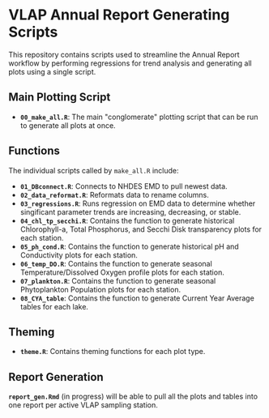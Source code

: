 # VLAP Annual Report Generating Scripts

This repository contains scripts used to streamline the Annual Report workflow by performing regressions for trend analysis and generating all plots using a single script.

## Main Plotting Script

-   **`00_make_all.R`**: The main "conglomerate" plotting script that can be run to generate all plots at once.


## Functions

The individual scripts called by `make_all.R` include:

-   **`01_DBconnect.R`**: Connects to NHDES EMD to pull newest data.
-   **`02_data_reformat.R`**: Reformats data to rename columns.
-   **`03_regressions.R`**: Runs regression on EMD data to determine whether singificant parameter trends are increasing, decreasing, or stable.
-   **`04_chl_tp_secchi.R`**: Contains the function to generate historical Chlorophyll-a, Total Phosphorus, and Secchi Disk transparency plots for each station.
-   **`05_ph_cond.R`**: Contains the function to generate historical pH and Conductivity plots for each station.
-   **`06_temp_DO.R`**: Contains the function to generate seasonal Temperature/Dissolved Oxygen profile plots for each station.
-   **`07_plankton.R`**: Contains the function to generate seasonal Phytoplankton Population plots for each station.
-   **`08_CYA_table`**: Contains the function to generate Current Year Average tables for each lake.

## Theming

-   **`theme.R`**: Contains theming functions for each plot type.

## Report Generation

**`report_gen.Rmd`** (in progress) will be able to pull all the plots and tables into one report per active VLAP sampling station.